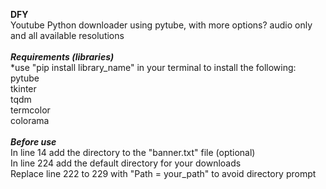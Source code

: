 **DFY**<br />
Youtube Python downloader using pytube, with more options? audio only and all available resolutions<br /><br />
***Requirements (libraries)***<br />
*use "pip install library_name" in your terminal to install the following:<br />
pytube<br />
tkinter<br />
tqdm<br />
termcolor<br />
colorama<br /><br />
***Before use***<br />
In line 14 add the directory to the "banner.txt" file (optional)<br />
In line 224 add the default directory for your downloads <br />
Replace line 222 to 229 with "Path = your_path" to avoid directory prompt<br />
